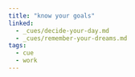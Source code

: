 ```yaml
---
title: "know your goals"
linked:
  - _cues/decide-your-day.md
  - _cues/remember-your-dreams.md
tags:
  - cue
  - work
---
```

